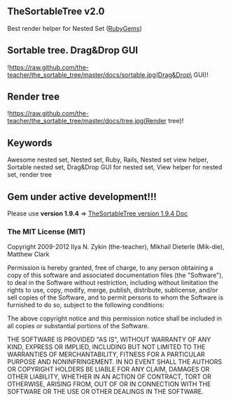## TheSortableTree v2.0

Best render helper for Nested Set ([RubyGems](http://rubygems.org/gems/the_sortable_tree))

## Sortable tree. Drag&Drop GUI

!https://raw.github.com/the-teacher/the_sortable_tree/master/docs/sortable.jpg(Drag&Drop\ GUI)!

## Render tree

!https://raw.github.com/the-teacher/the_sortable_tree/master/docs/tree.jpg(Render tree)!

## Keywords

Awesome nested set, Nested set, Ruby, Rails, Nested set view helper, Sortable nested set, Drag&Drop GUI for nested set, View helper for nested set, render tree

## Gem under active development!!!

Please use **version 1.9.4** => [TheSortableTree version 1.9.4 Doc](https://github.com/the-teacher/the_sortable_tree/tree/60a9b09db845f8325c5e575e8a464eb43b606d03)

### The MIT License (MIT)

Copyright 2009-2012 Ilya N. Zykin (the-teacher), Mikhail Dieterle (Mik-die), Matthew Clark

Permission is hereby granted, free of charge, to any person obtaining
a copy of this software and associated documentation files (the
"Software"), to deal in the Software without restriction, including
without limitation the rights to use, copy, modify, merge, publish,
distribute, sublicense, and/or sell copies of the Software, and to
permit persons to whom the Software is furnished to do so, subject to
the following conditions:

The above copyright notice and this permission notice shall be
included in all copies or substantial portions of the Software.

THE SOFTWARE IS PROVIDED "AS IS", WITHOUT WARRANTY OF ANY KIND,
EXPRESS OR IMPLIED, INCLUDING BUT NOT LIMITED TO THE WARRANTIES OF
MERCHANTABILITY, FITNESS FOR A PARTICULAR PURPOSE AND
NONINFRINGEMENT. IN NO EVENT SHALL THE AUTHORS OR COPYRIGHT HOLDERS BE
LIABLE FOR ANY CLAIM, DAMAGES OR OTHER LIABILITY, WHETHER IN AN ACTION
OF CONTRACT, TORT OR OTHERWISE, ARISING FROM, OUT OF OR IN CONNECTION
WITH THE SOFTWARE OR THE USE OR OTHER DEALINGS IN THE SOFTWARE.